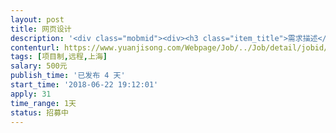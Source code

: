 ```yaml
---                
layout: post       
title: 网页设计           
description: '<div class="mobmid"><div><h3 class="item_title">需求描述</h3><p>1.复制一个网站页面<br/>2.做成一个网站<br/>3.可以加功能<br/>4.好看<br/>5.美观<br/>6.稳定<br/>7.合作期间保持沟通<br/>8.可长期合作</p></div><!--info end--></div>'     
contenturl: https://www.yuanjisong.com/Webpage/Job/../Job/detail/jobid/101605      
tags: [项目制,远程,上海]            
salary: 500元          
publish_time: '已发布 4 天'         
start_time: '2018-06-22 19:12:01'           
apply: 31                   
time_range: 1天              
status: 招募中                  
---                 
```

